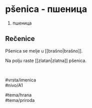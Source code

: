 # pšenica - пшеница

1. пшеница  

## Rečenice

Pšenica se melje u [[brašno|brašno]].  

Na polju raste [[zlatan|zlatna]] pšenica.  

<br>

#vrsta/imenica  
#nivo/A1  

#tema/hrana  
#tema/priroda  

